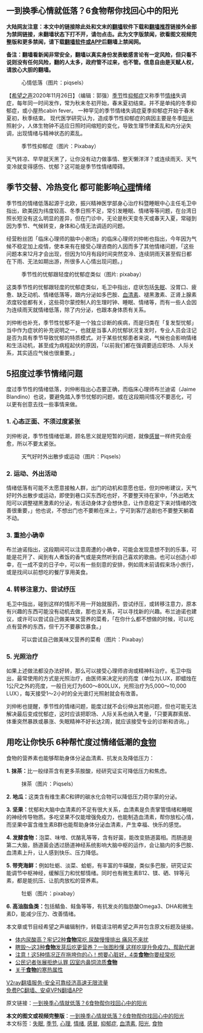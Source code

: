  <h2>一到换季心情就低落？6食物帮你找回心中的阳光</h2> <p class="notice"><b>大陆网友注意：本文中的链接除此处和文末的<a href="https://github.com/bannedbook/fanqiang" >翻墙</a>软件下载和<a href="https://github.com/killgcd/justmysocks/blob/master/README.md">翻墙推荐</a>链接外全部为禁网链接，未翻墙状态下打不开，请勿点击。此为文字版禁闻，欲看图文视频完整版和更多禁闻，请下载<a href="https://github.com/bannedbook/fanqiang">翻墙软件或APP</a>后翻墙上禁闻网。</p><p>备注：翻墙看新闻非常安全，翻墙以真实身份发表敏感言论有一定风险，但只看不说则没有任何风险，翻的人太多，政府管不过来，也不管。信息自由是天赋人权，请放心大胆的翻墙。</b></p>  <div class="entry"> <figure><figcaption>心情低落（图片：piqsels）</figcaption></figure> <p>【<span class='wp_keywordlink_affiliate'><a href="https://www.soundofhope.org" title="希望之声" target="_blank">希望之声</a></span>2020年11月26日】（编辑：郭强）<a href="https://www.bannedbook.org/bnews/tag/%E5%AD%A3%E8%8A%82/" class="st_tag internal_tag" rel="tag" title="标签 季节 下的日志">季节</a>性<a href="https://www.bannedbook.org/bnews/tag/%e6%8a%91%e9%83%81%e7%97%87/" class="st_tag internal_tag" rel="tag" title="标签 抑郁症 下的日志">抑郁症</a>又称季节<a href="https://www.bannedbook.org/bnews/tag/%E6%83%85%E7%BB%AA/" class="st_tag internal_tag" rel="tag" title="标签 情绪 下的日志">情绪</a>失调症，每年同一时间发作，常为秋末冬初开始，春末夏初结束。并不是单纯的冬季抑郁症，或小屋热cabin fever。 一种罕见的季节情绪失调症夏季抑郁症开始于春末夏初，秋季结束。 现代医学研究认为，造成季节性抑郁症的病因主要是冬季<a href="https://www.bannedbook.org/bnews/tag/%E9%98%B3%E5%85%89/" class="st_tag internal_tag" rel="tag" title="标签 阳光 下的日志">阳光</a>照射少，人体生物钟不适应日照时间缩短的变化，导致生理节律紊乱和内分泌失调，出现情绪与精神状态的紊乱。</p> <figure><figcaption>季节性抑郁症（图片：Pixabay）</figcaption></figure> <p>天气转凉、早早就天黑了，让你没有动力做事情、整天懒洋洋？或连续雨天、天气变冷就变得感伤、忧郁？这可能是季节性情绪障碍。</p> <h2>季节交替、冷热变化 都可能影响<a href="https://www.bannedbook.org/bnews/tag/%E5%BF%83%E7%90%86/" class="st_tag internal_tag" rel="tag" title="标签 心理 下的日志">心理</a>情绪</h2> <p>季节性的情绪低落起源于北欧，振兴精神医学部身心治疗科暨睡眠中心主任毛卫中指出，欧美因为纬度较高、冬季日照不足，常引发睡眠、情绪等等问题，在台湾日照长短没有这么明显的差异，但在门诊中，无论是秋天变冬天或春天入夏，常碰到因为季节、气候转变，身体和心情无法调适的问题。</p> <p>经营粉丝团「临床心理师的脑中小剧场」的临床心理师刘仲彬也指出，今年因为气候不稳定加上疫情，使本来有在接受心理咨商的人因而多了其他情绪问题，「这些问题本来12月才会出现，但因为10月有段时间突然变冷、连续阴雨天甚至假日都在下雨、无法如期出游，所很多人心情出现问题。」</p> <figure><figcaption>季节性的忧郁跟轻度的忧郁症类似（图片: pixabay）</figcaption></figure> <p>这类季节性的忧郁跟轻度的忧郁症类似，毛卫中指出，症状包括<a href="https://www.bannedbook.org/bnews/tag/%e5%a4%b1%e7%9c%a0/" class="st_tag internal_tag" rel="tag" title="标签 失眠 下的日志">失眠</a>、没胃口、疲惫、缺乏动机、情绪低落等，跟内分泌如多巴胺、<a href="https://www.bannedbook.org/bnews/tag/%E8%A1%80%E6%B8%85%E7%B4%A0/" class="st_tag internal_tag" rel="tag" title="标签 血清素 下的日志">血清素</a>、褪黑激素、正肾上腺素浓度较低都有关，这些荷尔蒙控制人的生理时钟、睡眠、情绪等，而有一些人会因为连续雨天就情绪低落，除了内分泌，也跟本身体质有关系。</p>  <p>刘仲彬也补充，季节性忧郁不是一个独立诊断的疾病，而是归类在「复发型忧郁」当中作为症状的补充说明之一，也就是当事人的忧郁状况复发时，专业人员会注记是否为具有季节导致忧郁的特质模式。对于某些忧郁患者来说，气候也会影响情绪和生活动机，甚至成为病程起伏的原因，「以前我们都在强调要适应职场、人际关系，其实适应气候也很重要。」</p> <h2>5招度过季节情绪问题</h2> <p>度过季节性的情绪低落，刘仲彬指出心态要正确，而临床心理师布兰迪诺（Jaime Blandino）也说，要避免踏入季节忧郁的问题，或在这段期间情况不要恶化，可以更有创意去找一些事情来做。</p> <h3>1. 心态正面、不须过度紧张</h3> <p>刘仲彬说，季节性情绪低潮，顾名思义就是短暂的问题，就像<a href="https://www.bannedbook.org/bnews/tag/%E6%84%9F%E5%86%92/" class="st_tag internal_tag" rel="tag" title="标签 感冒 下的日志">感冒</a>一样终究会痊愈，所以不要太紧张。</p> <figure><figcaption>天气好时外出散步或运动（图片：Piqsels）</figcaption></figure> <h3>2. 运动、外出活动</h3> <p>情绪低落有可能不太愿意接触人群，出门的动机和意愿也低，但刘仲彬建议，天气好时外出散步或运动，即使到巷口买东西吃也好，不要整天待在家中，「外出晒太阳可以调整褪黑激素的分泌，有活动身体才会想休息，让作息稳定下来对情绪的改善很重要，」他也说，不想出门也不要赖在床上，宁可到客厅追剧也不要整天躺着不动。</p> <h3>3. 重拾小确幸</h3> <p>布兰迪诺指出，这段期间可以注意周遭的小确幸，可能会发现意想不到的乐事，可能是花开了、闻到有人煮饭的香气或是突然听到自己喜欢的歌曲。也可以创造小却幸，在一成不变的日子中，可以有一些刻意的安排，例如周末前请假来场小旅行，或是找间以前想吃的餐厅享用美食。</p>  <h3>4. 转移注意力、尝试纾压</h3> <p>毛卫中指出，碰到这样的情形不用一开始就服药，尝试纾压，或转移注意力，原本有兴趣的东西可能没有动机去做，那也没关系，可以寻找新的兴趣。布兰迪诺也建议，或许可以尝试自己做美味又营养的菜肴，「在你什么都不想做的时候，可以吃点有营养的东西，但千万不要暴饮暴食。」</p> <figure><figcaption>可以尝试自己做美味又营养的菜肴（图片：Pixabay）</figcaption></figure> <h3>5. 光照治疗</h3> <p>如果上述做法都没办法好转，那么可以接受心理师咨询或精神科治疗。毛卫中指出，最常使用的方式是光照治疗，由医师来决定光的亮度（单位为LUX，即蜡烛在1公尺之外的亮度，一般日光灯为600～800LUX，光照治疗为5,000～10,000 LUX），每天接受1～2小时的全光谱灯光照射就会有改善。</p> <p>刘仲彬也提醒，季节性的情绪问题，能度过就不会衍伸出其他问题，但也可能无法解决最后变成忧郁症，这时应该把职场、人际关系也纳入考量，「只要离群索居、体重突然暴跌或暴涨、失眠精神不好长达2周，就应该接受专业的诊断和咨询。」</p> <h2>用吃让你快乐 6种帮忙度过情绪低潮的<a href="https://www.bannedbook.org/bnews/tag/%e9%a3%9f%e7%89%a9/" class="st_tag internal_tag" rel="tag" title="标签 食物 下的日志">食物</a></h2> <p>食物的营养素也能够帮助身体分泌血清素、抗发炎及降低压力：</p> <p><strong>1. 抹茶：</strong>比一般绿茶含有更多茶胺酸，经研究证实可降低压力和焦虑。</p>  <figure><figcaption>抹茶（图片：Piqsels）</figcaption></figure> <p><strong>2. 地瓜：</strong>这类含有维生素C和钾的碳水化合物可以降低压力荷尔蒙的分泌。</p> <p><strong>3. 坚果：</strong>忧郁和大脑中血清素的不足有很大关系，血清素是负责掌管情绪和睡眠的神经传导物质。多吃坚果不仅能增强免疫力，也能制造血清素，帮你放松心情，而坚果中富含维生素B群也能帮助身体分泌血清素，产生幸福、快乐的感觉。</p> <p><strong>4. 发酵食物：</strong>泡菜、味噌、优酪乳等等，含有好菌，能改变肠道菌相。而肠道是第二大脑，肠道菌会透过肠道神经系统影响大脑中枢的运作，会让脑内的多巴胺、血清素上升，让人感到快乐、压力降低。</p> <p><strong>5. 带壳海鲜：</strong>例如牡蛎、淡菜、蛤蛎，有丰富的牛磺酸，类似多巴胺，研究证实能调节中枢神经，缓解压力和忧郁情绪。同时也有微生素B12、镁、硒、锌等元素，都是能抗压、让肌肉放松的营养素。</p> <figure><figcaption>牡蛎（图片：pixabay）</figcaption></figure> <p><strong>6. 高油脂鱼类：</strong>包括鲭鱼、鲑鱼等等，有抗发炎的脂肪酸Omega3、DHA和微生素D，能减少压力、改善情绪。</p>  <p>本文章或节目经希望之声编辑制作，转载请注明希望之声并包含原文标题及链接。</p> <ul class='op-related-articles' title='相关阅读'> <li><a href='https://www.bannedbook.org/bnews/health/20201126/1437391.html' target='_blank'>体内尿酸高？牢记2种<b>食物</b>常吃 尿酸慢慢排出 痛风不来扰</a></li> <li><a href='https://www.bannedbook.org/bnews/health/20201126/1437297.html' target='_blank'>瞎毁〜这3种<b>食物</b>发芽后吃更营养？一张图秒懂 这样吃提升免疫力、帮助代谢</a></li> <li><a href='https://www.bannedbook.org/bnews/comments/20201125/1437037.html' target='_blank'>注意！这5种情况正在拖垮你的心！想要心脏好，4类<b>食物</b>你要经常吃</a></li> <li><a href='https://www.bannedbook.org/bnews/headline/20201124/1436437.html' target='_blank'>公民记者张展拒绝认罪 囚室内鼻饲流质<b>食物</b></a></li> <li><a href='https://www.bannedbook.org/bnews/comments/20201124/1436261.html' target='_blank'>关于<b>食物</b>的寒热属性</a></li> </ul> <p class="texttj"> <a href="https://www.bannedbook.org/forum23/topic22702.html" target="_blank">V2ray翻墙服务-安全可靠经济高速无限流量</a><br/> <a href="https://github.com/bannedbook/fanqiang/wiki/%E7%A6%81%E9%97%BB%E7%BD%91%E5%AE%89%E5%8D%93%E7%BF%BB%E5%A2%99%E6%96%B0%E9%97%BBAPP" target="_blank">免费PC翻墙、安卓VPN翻墙APP</a></p><p>原文链接：<a class="src_link"  href="https://www.soundofhope.org/post/446716" target="_blank">一到换季心情就低落？6食物帮你找回心中的阳光</a></p><a name='sharetosocial'></a>       <div><b>本文的图文或视频完整版</b>：<a href='https://www.bannedbook.org/bnews/comments/20201126/1437525.html'>一到换季心情就低落？6食物帮你找回心中的阳光</a></div>  </div><!--END ENTRY--> <div class="postfooter"> <div>本文标签：<a href="https://www.bannedbook.org/bnews/tag/%e5%a4%b1%e7%9c%a0/" rel="tag">失眠</a>, <a href="https://www.bannedbook.org/bnews/tag/%E5%AD%A3%E8%8A%82/" rel="tag">季节</a>, <a href="https://www.bannedbook.org/bnews/tag/%E5%BF%83%E7%90%86/" rel="tag">心理</a>, <a href="https://www.bannedbook.org/bnews/tag/%E6%83%85%E7%BB%AA/" rel="tag">情绪</a>, <a href="https://www.bannedbook.org/bnews/tag/%E6%84%9F%E5%86%92/" rel="tag">感冒</a>, <a href="https://www.bannedbook.org/bnews/tag/%e6%8a%91%e9%83%81%e7%97%87/" rel="tag">抑郁症</a>, <a href="https://www.bannedbook.org/bnews/tag/%E8%A1%80%E6%B8%85%E7%B4%A0/" rel="tag">血清素</a>, <a href="https://www.bannedbook.org/bnews/tag/%E9%98%B3%E5%85%89/" rel="tag">阳光</a>, <a href="https://www.bannedbook.org/bnews/tag/%e9%a3%9f%e7%89%a9/" rel="tag">食物</a></div>  </div><!--END POSTFOOTER--> 